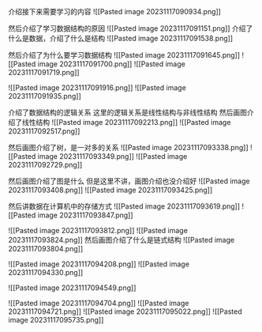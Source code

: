 介绍接下来需要学习的内容
![[Pasted image 20231117090934.png]]

然后介绍了学习数据结构的原因
![[Pasted image 20231117091151.png]]
介绍了什么是数据，介绍了什么是结构
![[Pasted image 20231117091538.png]]

然后介绍了为什么要学习数据结构
![[Pasted image 20231117091645.png]]
![[Pasted image 20231117091700.png]]
![[Pasted image 20231117091719.png]]

![[Pasted image 20231117091916.png]]
![[Pasted image 20231117091935.png]]

介绍了数据结构的逻辑关系
这里的逻辑关系是线性结构与非线性结构
然后画图介绍了线性结构
![[Pasted image 20231117092213.png]]
![[Pasted image 20231117092517.png]]


然后画图介绍了树，是一对多的关系
![[Pasted image 20231117093338.png]]
![[Pasted image 20231117093349.png]]
![[Pasted image 20231117092729.png]]

然后画图介绍了图是什么
但是这里不讲，画图介绍也没介绍好
![[Pasted image 20231117093408.png]]
![[Pasted image 20231117093425.png]]

然后讲数据在计算机中的存储方式
![[Pasted image 20231117093619.png]]
![[Pasted image 20231117093847.png]]

![[Pasted image 20231117093812.png]]
![[Pasted image 20231117093824.png]]
然后画图介绍了什么是链式结构
![[Pasted image 20231117093804.png]]

![[Pasted image 20231117094208.png]]
![[Pasted image 20231117094330.png]]

![[Pasted image 20231117094549.png]]

![[Pasted image 20231117094704.png]]
![[Pasted image 20231117094721.png]]
![[Pasted image 20231117095022.png]]
![[Pasted image 20231117095735.png]]
